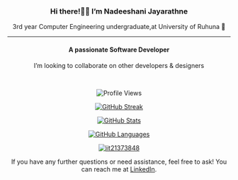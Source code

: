 <div align="center">
 <h3>Hi there!👋🤩 I’m Nadeeshani Jayarathne</h3> 
3rd year Computer Engineering undergraduate,at University of Ruhuna 🏤
</div>
<hr/>

<div align= "center">
  <h4>A passionate Software Developer</h4>
  <p>I’m looking to collaborate on other developers & designers</p>
</div>
<br>
  <p align="center">
    <img src="https://komarev.com/ghpvc/?username=your-github-NadeeshaniJay" alt="Profile Views">
  </p>

  <p align="center">
    <a href="https://git.io/streak-stats">
      <img src="https://github-readme-streak-stats.herokuapp.com?user=NadeeshaniJay&theme=radical" alt="GitHub Streak">
    </a>
  </p>
  

  <p align="center">
    <a href="https://github.com/NadeeshaniJay/github-readme-stats">
      <img src="https://github-readme-stats.vercel.app/api?username=NadeeshaniJay&theme=radical" alt="GitHub Stats">
    </a>
    </a>
  </p>


  <p align="center">
    <a href="https://github.com/NadeeshaniJay/github-readme-stats">
      <img src="https://github-readme-stats.vercel.app/api/top-langs/?username=NadeeshaniJay&theme=radical&hide_border=false&include_all_commits=false&count_private=true&layout=compact" alt="GitHub Languages">
    </a>
    </a>
  </p>

 <p align="center">
   <a href="https://github.com/ryo-ma/github-profile-trophy"><img src="https://github-profile-trophy.vercel.app/?username=NadeeshaniJay&theme=onedark" alt="iit21373848" /></a>
 </p>

 <p align="center">
    If you have any further questions or need assistance, feel free to ask! You can reach me at <a href="https://www.linkedin.com/in/nadeeshanijayarathne">LinkedIn</a>.
 </p>
